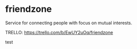 # friendzone
Service for connecting people with focus on mutual interests.

TRELLO: https://trello.com/b/EwUY2uOq/friendzone

test
